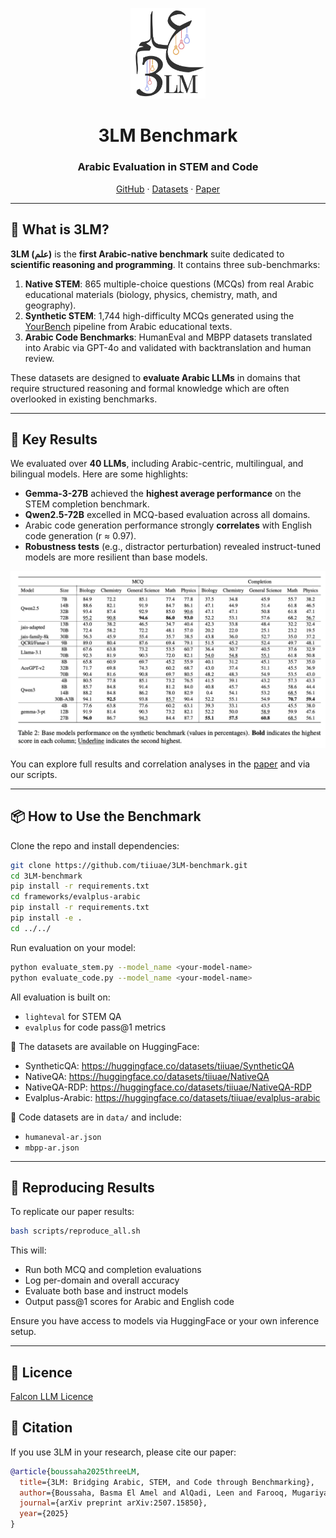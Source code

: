 <p align="center">
  <img src="logo.png" width="120" alt="3LM Logo"/>
</p>

<h1 align="center"><strong>3LM Benchmark</strong></h1>
<h3 align="center">Arabic Evaluation in STEM and Code</h3>

<p align="center">
  <a href="https://github.com/tiiuae/3LM-benchmark">GitHub</a> ·
  <a href="https://huggingface.co/collections/tiiuae/3lm-arabic-benchmark-687de9629072871e702d35e1">Datasets</a> ·
  <a href="https://arxiv.org/pdf/2507.15850">Paper</a>
</p>

---



<!-- # 3LM Benchmark: Arabic Evaluation for STEM and Code 🧪💻📚

Welcome to the official repository of **3LM** a comprehensive benchmark suite tailored to evaluate Arabic Large Language Models (LLMs) across scientific and technical domains, including **STEM** (Science, Technology, Engineering, and Mathematics) and **code generation**.

🔗 [Paper on arXiv](https://arxiv.org/abs/2507.xxxxx)  
📊 [Evaluation Tools](https://github.com/tiiuae/3LM-benchmark)

--- -->

## 🧠 What is 3LM?

**3LM (علم)** is the **first Arabic-native benchmark** suite dedicated to **scientific reasoning and programming**. It contains three sub-benchmarks:

1. **Native STEM**: 865 multiple-choice questions (MCQs) from real Arabic educational materials (biology, physics, chemistry, math, and geography).
2. **Synthetic STEM**: 1,744 high-difficulty MCQs generated using the [YourBench](https://github.com/huggingface/yourbench) pipeline from Arabic educational texts.
3. **Arabic Code Benchmarks**: HumanEval and MBPP datasets translated into Arabic via GPT-4o and validated with backtranslation and human review.

These datasets are designed to **evaluate Arabic LLMs** in domains that require structured reasoning and formal knowledge which are often overlooked in existing benchmarks.

---

## 🚀 Key Results

We evaluated over **40 LLMs**, including Arabic-centric, multilingual, and bilingual models. Here are some highlights:

- **Gemma-3-27B** achieved the **highest average performance** on the STEM completion benchmark.
- **Qwen2.5-72B** excelled in MCQ-based evaluation across all domains.
- Arabic code generation performance strongly **correlates** with English code generation (r ≈ 0.97).
- **Robustness tests** (e.g., distractor perturbation) revealed instruct-tuned models are more resilient than base models.

<p align="center">
  <img src="results.png"  alt="Key results"/>
</p>

You can explore full results and correlation analyses in the [paper](https://arxiv.org/abs/2507.xxxxx) and via our scripts.

---

## 📦 How to Use the Benchmark

Clone the repo and install dependencies:
```bash
git clone https://github.com/tiiuae/3LM-benchmark.git
cd 3LM-benchmark
pip install -r requirements.txt
cd frameworks/evalplus-arabic
pip install -r requirements.txt
pip install -e .
cd ../../
```

Run evaluation on your model:
```bash
python evaluate_stem.py --model_name <your-model-name>
python evaluate_code.py --model_name <your-model-name>
```

All evaluation is built on:
- `lighteval` for STEM QA
- `evalplus` for code pass@1 metrics

📁 The datasets are available on HuggingFace:
- SyntheticQA: https://huggingface.co/datasets/tiiuae/SyntheticQA
- NativeQA: https://huggingface.co/datasets/tiiuae/NativeQA
- NativeQA-RDP: https://huggingface.co/datasets/tiiuae/NativeQA-RDP
- Evalplus-Arabic: https://huggingface.co/datasets/tiiuae/evalplus-arabic

📁 Code datasets are in `data/` and include:
- `humaneval-ar.json`
- `mbpp-ar.json`

---

## 🔁 Reproducing Results

To replicate our paper results:
```bash
bash scripts/reproduce_all.sh
```

This will:
- Run both MCQ and completion evaluations
- Log per-domain and overall accuracy
- Evaluate both base and instruct models
- Output pass@1 scores for Arabic and English code

Ensure you have access to models via HuggingFace or your own inference setup.

---

## 🪪 Licence

[Falcon LLM Licence](https://falconllm.tii.ae/falcon-terms-and-conditions.html)


## 📝 Citation

If you use 3LM in your research, please cite our paper:

```bibtex
@article{boussaha2025threeLM,
  title={3LM: Bridging Arabic, STEM, and Code through Benchmarking},
  author={Boussaha, Basma El Amel and AlQadi, Leen and Farooq, Mugariya and Alsuwaidi, Shaikha and Campesan, Giulia and Alzubaidi, Ahmed and Alyafeai, Mohammed and Hacid, Hakim},
  journal={arXiv preprint arXiv:2507.15850},
  year={2025}
}
```
